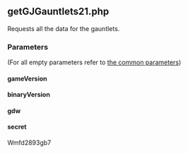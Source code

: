 ## getGJGauntlets21.php
Requests all the data for the gauntlets.
### Parameters
(For all empty parameters refer to [the common parameters](https://github.com/SMJSGaming/GDDocs/blob/master/endpoints/common_parameters.md))
#### gameVersion
#### binaryVersion
#### gdw
#### secret
Wmfd2893gb7
